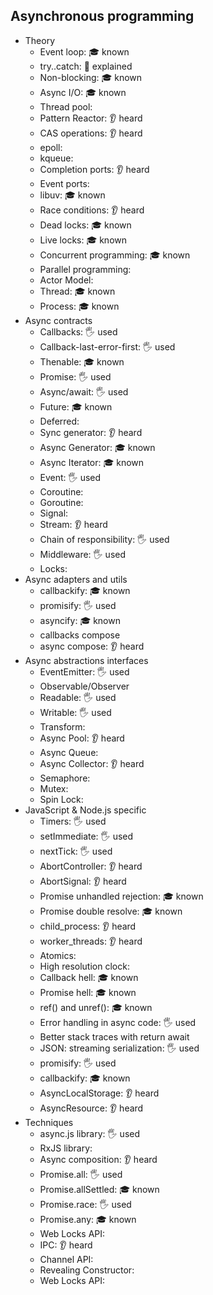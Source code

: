 ## Asynchronous programming

- Theory
  - Event loop: 🎓 known
  - try..catch: 🙋 explained
  - Non-blocking: 🎓 known 
  - Async I/O: 🎓 known
  - Thread pool: 
  - Pattern Reactor: 👂 heard
  - CAS operations: 👂 heard
  - epoll:
  - kqueue:
  - Completion ports: 👂 heard
  - Event ports:
  - libuv: 🎓 known
  - Race conditions: 👂 heard
  - Dead locks: 🎓 known
  - Live locks: 🎓 known
  - Concurrent programming: 🎓 known 
  - Parallel programming:
  - Actor Model:
  - Thread: 🎓 known
  - Process: 🎓 known
- Async contracts
  - Callbacks: 🖐️ used
  - Callback-last-error-first: 🖐️ used 
  - Thenable: 🎓 known
  - Promise: 🖐️ used
  - Async/await: 🖐️ used
  - Future: 🎓 known
  - Deferred: 
  - Sync generator: 👂 heard
  - Async Generator: 🎓 known
  - Async Iterator: 🎓 known
  - Event: 🖐️ used
  - Coroutine:
  - Goroutine:
  - Signal:
  - Stream: 👂 heard
  - Chain of responsibility: 🖐️ used
  - Middleware: 🖐️ used
  - Locks:
- Async adapters and utils
  - callbackify: 🎓 known 
  - promisify: 🖐️ used
  - asyncify: 🎓 known
  - callbacks compose
  - async compose: 👂 heard
- Async abstractions interfaces
  - EventEmitter: 🖐️ used
  - Observable/Observer
  - Readable: 🖐️ used
  - Writable: 🖐️ used
  - Transform: 
  - Async Pool: 👂 heard
  - Async Queue:
  - Async Collector: 👂 heard
  - Semaphore:
  - Mutex:
  - Spin Lock:
- JavaScript & Node.js specific
  - Timers: 🖐️ used
  - setImmediate: 🖐️ used
  - nextTick: 🖐️ used
  - AbortController: 👂 heard
  - AbortSignal: 👂 heard 
  - Promise unhandled rejection: 🎓 known
  - Promise double resolve: 🎓 known
  - child_process: 👂 heard 
  - worker_threads: 👂 heard  
  - Atomics:
  - High resolution clock:
  - Callback hell: 🎓 known
  - Promise hell: 🎓 known
  - ref() and unref(): 🎓 known
  - Error handling in async code:  🖐️ used
  - Better stack traces with return await
  - JSON: streaming serialization:  🖐️ used
  - promisify: 🖐️ used
  - callbackify: 🎓 known 
  - AsyncLocalStorage: 👂 heard 
  - AsyncResource: 👂 heard 
- Techniques
  - async.js library: 🖐️ used
  - RxJS library:
  - Async composition: 👂 heard
  - Promise.all: 🖐️ used
  - Promise.allSettled: 🎓 known
  - Promise.race: 🖐️ used
  - Promise.any: 🎓 known
  - Web Locks API:
  - IPC: 👂 heard
  - Channel API:
  - Revealing Constructor:
  - Web Locks API:
